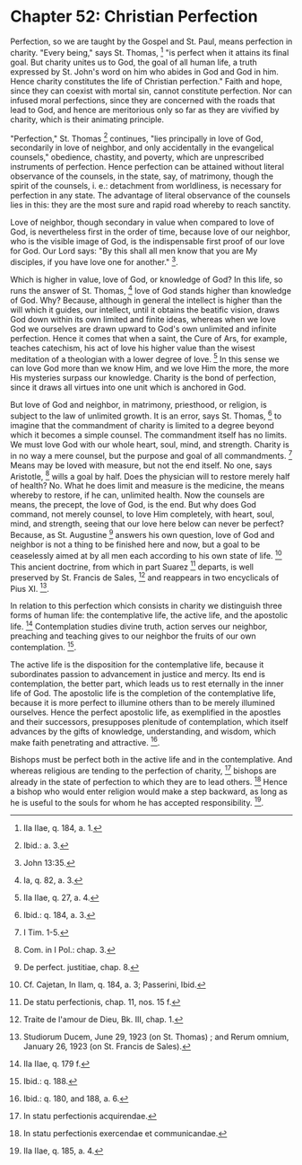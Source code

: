 # Chapter 52: Christian Perfection

Perfection, so we are taught by the Gospel and St. Paul, means perfection in charity. "Every being," says St. Thomas, [^1292] "is perfect when it attains its final goal. But charity unites us to God, the goal of all human life, a truth expressed by St. John's word on him who abides in God and God in him. Hence charity constitutes the life of Christian perfection." Faith and hope, since they can coexist with mortal sin, cannot constitute perfection. Nor can infused moral perfections, since they are concerned with the roads that lead to God, and hence are meritorious only so far as they are vivified by charity, which is their animating principle.

"Perfection," St. Thomas [^1293] continues, "lies principally in love of God, secondarily in love of neighbor, and only accidentally in the evangelical counsels," obedience, chastity, and poverty, which are unprescribed instruments of perfection. Hence perfection can be attained without literal observance of the counsels, in the state, say, of matrimony, though the spirit of the counsels, i. e.: detachment from worldliness, is necessary for perfection in any state. The advantage of literal observance of the counsels lies in this: they are the most sure and rapid road whereby to reach sanctity.

Love of neighbor, though secondary in value when compared to love of God, is nevertheless first in the order of time, because love of our neighbor, who is the visible image of God, is the indispensable first proof of our love for God. Our Lord says: "By this shall all men know that you are My disciples, if you have love one for another." [^1294].

Which is higher in value, love of God, or knowledge of God? In this life, so runs the answer of St. Thomas, [^1295] love of God stands higher than knowledge of God. Why? Because, although in general the intellect is higher than the will which it guides, our intellect, until it obtains the beatific vision, draws God down within its own limited and finite ideas, whereas when we love God we ourselves are drawn upward to God's own unlimited and infinite perfection. Hence it comes that when a saint, the Cure of Ars, for example, teaches catechism, his act of love his higher value than the wisest meditation of a theologian with a lower degree of love. [^1296] In this sense we can love God more than we know Him, and we love Him the more, the more His mysteries surpass our knowledge. Charity is the bond of perfection, since it draws all virtues into one unit which is anchored in God.

But love of God and neighbor, in matrimony, priesthood, or religion, is subject to the law of unlimited growth. It is an error, says St. Thomas, [^1297] to imagine that the commandment of charity is limited to a degree beyond which it becomes a simple counsel. The commandment itself has no limits. We must love God with our whole heart, soul, mind, and strength. Charity is in no way a mere counsel, but the purpose and goal of all commandments. [^1298] Means may be loved with measure, but not the end itself. No one, says Aristotle, [^1299] wills a goal by half. Does the physician will to restore merely half of health? No. What he does limit and measure is the medicine, the means whereby to restore, if he can, unlimited health. Now the counsels are means, the precept, the love of God, is the end. But why does God command, not merely counsel, to love Him completely, with heart, soul, mind, and strength, seeing that our love here below can never be perfect? Because, as St. Augustine [^1300] answers his own question, love of God and neighbor is not a thing to be finished here and now, but a goal to be ceaselessly aimed at by all men each according to his own state of life. [^1301] This ancient doctrine, from which in part Suarez [^1302] departs, is well preserved by St. Francis de Sales, [^1303] and reappears in two encyclicals of Pius XI. [^1304].

In relation to this perfection which consists in charity we distinguish three forms of human life: the contemplative life, the active life, and the apostolic life. [^1305] Contemplation studies divine truth, action serves our neighbor, preaching and teaching gives to our neighbor the fruits of our own contemplation. [^1306].

The active life is the disposition for the contemplative life, because it subordinates passion to advancement in justice and mercy. Its end is contemplation, the better part, which leads us to rest eternally in the inner life of God. The apostolic life is the completion of the contemplative life, because it is more perfect to illumine others than to be merely illumined ourselves. Hence the perfect apostolic life, as exemplified in the apostles and their successors, presupposes plenitude of contemplation, which itself advances by the gifts of knowledge, understanding, and wisdom, which make faith penetrating and attractive. [^1307].

Bishops must be perfect both in the active life and in the contemplative. And whereas religious are tending to the perfection of charity, [^1308] bishops are already in the state of perfection to which they are to lead others. [^1309] Hence a bishop who would enter religion would make a step backward, as long as he is useful to the souls for whom he has accepted responsibility. [^1310].


[^1292]: IIa IIae, q. 184, a. 1.

[^1293]: Ibid.: a. 3.

[^1294]: John 13:35.

[^1295]: Ia, q. 82, a. 3.

[^1296]: IIa IIae, q. 27, a. 4.

[^1297]: Ibid.: q. 184, a. 3.

[^1298]: I Tim. 1-5.

[^1299]: Com. in I Pol.: chap. 3.

[^1300]: De perfect. justitiae, chap. 8.

[^1301]: Cf. Cajetan, In IIam, q. 184, a. 3; Passerini, Ibid.

[^1302]: De statu perfectionis, chap. 11, nos. 15 f.

[^1303]: Traite de l'amour de Dieu, Bk. III, chap. 1.

[^1304]: Studiorum Ducem, June 29, 1923 (on St. Thomas) ; and Rerum omnium, January 26, 1923 (on St. Francis de Sales).

[^1305]: IIa IIae, q. 179 f.

[^1306]: Ibid.: q. 188.

[^1307]: Ibid.: q. 180, and 188, a. 6.

[^1308]: In statu perfectionis acquirendae.

[^1309]: In statu perfectionis exercendae et communicandae.

[^1310]: IIa IIae, q. 185, a. 4.

